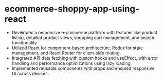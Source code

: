 # ecommerce-shoppy-app-using-react
 * Developed a responsive e-commerce platform with features
 like product listing, detailed product views, shopping cart
 management, and search functionality.
 * Utilized React for component-based architecture, Redux for
 state management, and React Router for client-side routing.
 * Integrated API data fetching with custom hooks and
 useEffect, with error handling and performance optimizations
 using lazy loading.
 * Implemented reusable components with props and ensured
 responsive UI across devices. 
